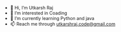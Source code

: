 - 👋 Hi, I’m Utkarsh Raj
- 👀 I’m interested in Coading
- 🌱 I’m currently learning Python and java
- 📫 Reach me through utkarshraj.code@gmail.com

<!---
Utkarsh-Raj20/Utkarsh-Raj20 is a ✨ special ✨ repository because its `README.md` (this file) appears on your GitHub profile.
You can click the Preview link to take a look at your changes.
--->
